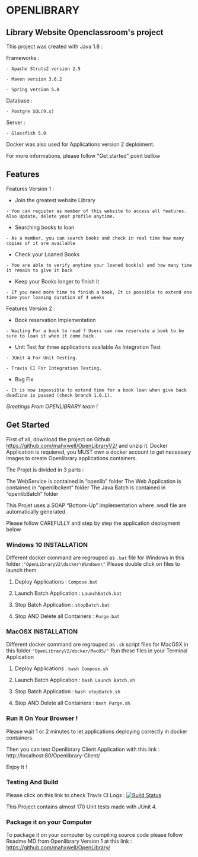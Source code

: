 # OPENLIBRARY

## Library Website Openclassroom's project

This project was created with Java 1.8 :

Frameworks :

`- Apache Struts2 version 2.5`

`- Maven version 3.6.2`

`- Spring version 5.0`

Database :

`- Postgre SQL(9.x)`

Server :

`- Glassfish 5.0`

Docker was also used for Applications version 2 deploiment.

For more informations, please follow "Get started" point bellow

## Features

Features Version 1 :

* Join the greatest website Library

`- You can register as member of this website to access all features. Also Update, delete your profile anytime.`

* Searching books to loan

`- As a member, you can search books and check in real time how many copies of it are available`

* Check your Loaned Books 

`- You are able to verify anytime your loaned book(s) and how many time it remain to give it back`

* Keep your Books longer to finish it

`- If you need more time to finish a book, It is possible to extend one time your loaning duration of 4 weeks`

Features Version 2 : 

* Book reservation Implementation

`- Waiting For a book to read ? Users can now reservate a book to be sure to loan it when it come back.`

* Unit Test for three applications available As Integration Test

`- JUnit 4 For Unit Testing.`

`- Travis CI For Integration Testing.`

* Bug Fix

`- It is now impossible to extend time for a book loan when give back deadline is passed (check branch 1.0.1).`


_Greetings From OPENLIBRARY team !_

## Get Started

First of all, download the project on Github https://github.com/mahxwell/OpenLibraryV2/ and unzip it. Docker Application is requiered,
you MUST own a docker account to get necessary images to create Openlibrary applications containers.

The Projet is divided in 3 parts :

The WebService is contained in “openlib” folder
The Web Application is contained in “openlibclient” folder
The Java Batch is contained in “openlibBatch” folder

This Projet uses a SOAP “Bottom-Up” implementation where .wsdl file are automatically generated.

Please follow CAREFULLY and step by step the application deployment below

### Windows 10 INSTALLATION

Different docker command are regrouped as `.bat` file for Windows in this folder :`"OpenLibraryV2\docker\Windows\"`
Please double click on files to launch them.

1. Deploy Applications : `Compose.bat`

2. Launch Batch Application : `LaunchBatch.bat`

3. Stop Batch Application : `stopBatch.bat`

4. Stop AND Delete all Containers : `Purge.bat`

### MacOSX INSTALLATION

Different docker command are regrouped as `.sh` script files for MacOSX in this folder `"OpenLibraryV2/docker/MacOS/"`
Run these files in your Terminal Application

1. Deploy Applications : `bash Compose.sh`

2. Launch Batch Application : `bash Launch Batch.sh`

3. Stop Batch Application : `bash stopBatch.sh`

4. Stop AND Delete all Containers : `bash Purge.sh`


### Run It On Your Browser !

Please wait 1 or 2 minutes to let applications deploying correctly in docker containers.

Then you can test Openlibrary Client Application with this link : http://localhost:80/Openlibrary-Client/

Enjoy It !

### Testing And Build

Please click on this link to check Travis CI Logs :  [![Build Status](https://travis-ci.org/mahxwell/OpenLibraryV2.svg?branch=master)](https://travis-ci.org/mahxwell/OpenLibraryV2)

This Project contains almost 170 Unit tests made with JUnit 4.

### Package it on your Computer

To package it on your computer by compiling source code please follow Readme.MD from Openlibrary Version 1 at this link : https://github.com/mahxwell/OpenLibrary/
